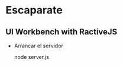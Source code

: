 Escaparate
==========
UI Workbench with RactiveJS
---------------------------

* Arrancar el servidor

	node server.js


